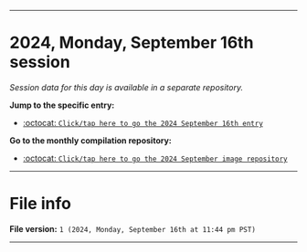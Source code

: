 
***

# 2024, Monday, September 16th session

_Session data for this day is available in a separate repository._

**Jump to the specific entry:**

- [:octocat: `Click/tap here to go the 2024 September 16th entry`](https://github.com/seanpm2001/SeansLifeArchive_Images_MotorWorld_CarFactory_Y2024_V9/tree/SeansLifeArchive_Images_MotorWorld_CarFactory_Y2024_V9_Main-dev/2024/09_September/16/)

**Go to the monthly compilation repository:**

- [:octocat: `Click/tap here to go the 2024 September image repository`](https://github.com/seanpm2001/SeansLifeArchive_Images_MotorWorld_CarFactory_Y2024_V9/)

***

# File info

**File version:** `1 (2024, Monday, September 16th at 11:44 pm PST)`

***
